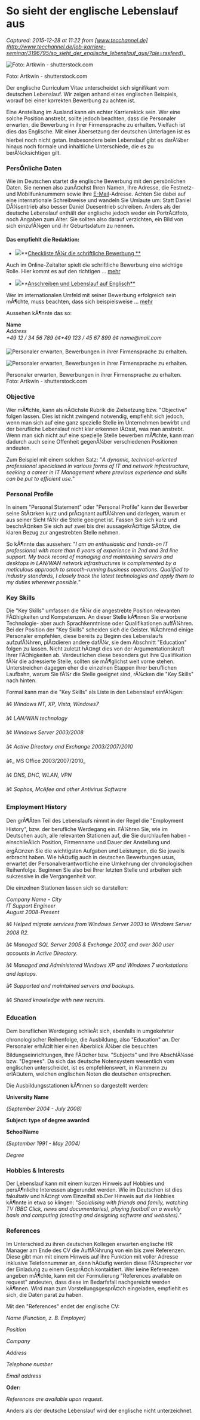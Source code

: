 # So sieht der englische Lebenslauf aus 

_Captured: 2015-12-28 at 11:22 from [www.tecchannel.de](http://www.tecchannel.de/job-karriere-seminar/3196795/so_sieht_der_englische_lebenslauf_aus/?qle=rssfeed_)_

![Foto: Artkwin - shutterstock.com](http://images.tecchannel.de/images/tecchannel/bdb/2534243/110x82.jpg)

Foto: Artkwin - shutterstock.com

Der englische Curriculum Vitae unterscheidet sich signifikant vom deutschen Lebenslauf. Wir zeigen anhand eines englischen Beispiels, worauf bei einer korrekten Bewerbung zu achten ist. 

Eine Anstellung im Ausland kann ein echter Karrierekick sein. Wer eine solche Position anstrebt, sollte jedoch beachten, dass die Personaler erwarten, die Bewerbung in ihrer Firmensprache zu erhalten. Vielfach ist dies das Englische. Mit einer Ãbersetzung der deutschen Unterlagen ist es hierbei noch nicht getan. Insbesondere beim Lebenslauf gibt es darÃ¼ber hinaus noch formale und inhaltliche Unterschiede, die es zu berÃ¼cksichtigen gilt. 

### PersÖnliche Daten

Wie im Deutschen startet die englische Bewerbung mit den persönlichen Daten. Sie nennen also zunÃ¤chst Ihren Namen, Ihre Adresse, die Festnetz- und Mobilfunknummern sowie Ihre [E-Mail](http://www.tecchannel.de/index.cfm?pid=458)-Adresse. Achten Sie dabei auf eine internationale Schreibweise und wandeln Sie Umlaute um: Statt Daniel DÃ¼sentrieb also besser Daniel Duesentrieb schreiben. Anders als der deutsche Lebenslauf enthält der englische jedoch weder ein PortrÃ¤tfoto, noch Angaben zum Alter. Sie sollten also darauf verzichten, ein Bild von sich einzufÃ¼gen und ihr Geburtsdatum zu nennen.

#### Das empfiehlt die Redaktion:

  * ![](http://images.tecchannel.de/images/tecchannel/bdb//476900/476970//90x68.jpg)**[Checkliste fÃ¼r die schriftliche Bewerbung **](/job-karriere-seminar/2021151/checkliste_fuer_die_schriftliche_bewerbung_anschreiben_lebenslauf_zeugnis/)  

Auch im Online-Zeitalter spielt die schriftliche Bewerbung eine wichtige Rolle. Hier kommt es auf den richtigen ... [ mehr ](/job-karriere-seminar/2021151/checkliste_fuer_die_schriftliche_bewerbung_anschreiben_lebenslauf_zeugnis/)

  * ![](http://images.tecchannel.de/images/tecchannel/bdb//1873000/1873047//90x68.jpg)**[Anschreiben und Lebenslauf auf Englisch**](/job-karriere-seminar/2076325/anschreiben_und_lebenslauf_auf_englisch/)  

Wer im internationalen Umfeld mit seiner Bewerbung erfolgreich sein mÃ¶chte, muss beachten, dass sich beispielsweise ... [ mehr ](/job-karriere-seminar/2076325/anschreiben_und_lebenslauf_auf_englisch/)

Aussehen kÃ¶nnte das so:  
  
**Name**  
_Address_  
_+49 12 / 34 56 789 â¢+49 123 / 45 67 899 â¢ name@mail.com_

![Personaler erwarten, Bewerbungen in ihrer Firmensprache zu erhalten.](/img/icons/icon_lens.gif)

![Personaler erwarten, Bewerbungen in ihrer Firmensprache zu erhalten.](http://images.tecchannel.de/images/tecchannel/bdb/2534243/180x135.jpg)

Personaler erwarten, Bewerbungen in ihrer Firmensprache zu erhalten.  
Foto: Artkwin - shutterstock.com

### Objective

Wer mÃ¶chte, kann als nÃ¤chste Rubrik die Zielsetzung bzw. "Objective" folgen lassen. Dies ist nicht zwingend notwendig, empfiehlt sich jedoch, wenn man sich auf eine ganz spezielle Stelle im Unternehmen bewirbt und der berufliche Lebenslauf nicht klar erkennen lÃ¤sst, was man anstrebt. Wenn man sich nicht auf eine spezielle Stelle bewerben mÃ¶chte, kann man dadurch auch seine Offenheit gegenÃ¼ber verschiedenen Positionen andeuten.

Zum Beispiel mit einem solchen Satz: "_A dynamic, technical-oriented professional specialised in various forms of IT and network infrastructure, seeking a career in IT Management where previous experience and skills can be put to efficient use._"

### Personal Profile

In einem "Personal Statement" oder "Personal Profile" kann der Bewerber seine StÃ¤rken kurz und prÃ¤gnant auffÃ¼hren und darlegen, warum er aus seiner Sicht fÃ¼r die Stelle geeignet ist. Fassen Sie sich kurz und beschrÃ¤nken Sie sich auf zwei bis drei aussagekrÃ¤ftige SÃ¤tze, die klaren Bezug zur angestrebten Stelle nehmen.

So kÃ¶nnte das aussehen: "_I am an enthusiastic and hands-on IT professional with more than 6 years of experience in 2nd and 3rd line support. My track record of managing and maintaining servers and desktops in LAN/WAN network infrastructures is complemented by a meticulous approach to smooth-running business operations. Qualified to industry standards, I closely track the latest technologies and apply them to my duties wherever possible._"

### Key Skills

Die "Key Skills" umfassen die fÃ¼r die angestrebte Position relevanten FÃ¤higkeiten und Kompetenzen. An dieser Stelle kÃ¶nnen Sie erworbene Technologie- aber auch Sprachkenntnisse oder Qualifikationen auffÃ¼hren. Bei der Position der "Key Skills" scheiden sich die Geister. WÃ¤hrend einige Personaler empfehlen, diese bereits zu Beginn des Lebenslaufs aufzufÃ¼hren, plÃ¤dieren andere dafÃ¼r, sie dem Abschnitt "Education" folgen zu lassen. Nicht zuletzt hÃ¤ngt dies von der Argumentationskraft Ihrer FÃ¤higkeiten ab. Verdeutlichen diese besonders gut Ihre Qualifikation fÃ¼r die adressierte Stelle, sollten sie mÃ¶glichst weit vorne stehen. Unterstreichen dagegen eher die einzelnen Etappen ihrer beruflichen Laufbahn, warum Sie fÃ¼r die Stelle geeignet sind, rÃ¼cken die "Key Skills" nach hinten.

Formal kann man die "Key Skills" als Liste in den Lebenslauf einfÃ¼gen:

â¢ _Windows NT, XP, Vista, Windows7_

â¢ _LAN/WAN technology_

â¢ _Windows Server 2003/2008_

â¢ _Active Directory and Exchange 2003/2007/2010_

â¢_ MS Office 2003/2007/2010_

â¢ _DNS, DHC, WLAN, VPN_

â¢ _Sophos, McAfee and other Antivirus Software_

### Employment History

Den grÃ¶Ãten Teil des Lebenslaufs nimmt in der Regel die "Employment History", bzw. der berufliche Werdegang ein. FÃ¼hren Sie, wie im Deutschen auch, alle relevanten Stationen auf, die Sie durchlaufen haben - einschlieÃlich Position, Firmenname und Dauer der Anstellung und ergÃ¤nzen Sie die wichtigsten Aufgaben und Leistungen, die Sie jeweils erbracht haben. Wie hÃ¤ufig auch in deutschen Bewerbungen usus, erwartet der Personalverantwortliche eine Umkehrung der chronologischen Reihenfolge. Beginnen Sie also bei Ihrer letzten Stelle und arbeiten sich sukzessive in die Vergangenheit vor.

Die einzelnen Stationen lassen sich so darstellen:

_Company Name - City_  
_IT Support Engineer_  
_August 2008-Present_

â¢ _Helped migrate services from Windows Server 2003 to Windows Server 2008 R2._

â¢ _Managed SQL Server 2005 & Exchange 2007, and over 300 user accounts in Active Directory._

â¢ _Managed and Administered Windows XP and Windows 7 workstations and laptops._

â¢ _Supported and maintained servers and backups._

â¢ _Shared knowledge with new recruits._

### Education

Dem beruflichen Werdegang schlieÃt sich, ebenfalls in umgekehrter chronologischer Reihenfolge, die Ausbildung, also "Education" an. Der Personaler erhÃ¤lt hier einen Ãberblick Ã¼ber die besuchten Bildungseinrichtungen, Ihre FÃ¤cher bzw. "Subjects" und Ihre AbschlÃ¼sse bzw. "Degrees". Da sich das deutsche Notensystem wesentlich vom englischen unterscheidet, ist es empfehlenswert, in Klammern zu erlÃ¤utern, welchen englischen Noten die deutschen entsprechen.

Die Ausbildungsstationen kÃ¶nnen so dargestellt werden:

**University Name**

_(September 2004 - July 2008)_

**Subject: type of degree awarded**

**SchoolName**

_(September 1991 - May 2004)_

_Degree_

### Hobbies & Interests

Der Lebenslauf kann mit einem kurzen Hinweis auf Hobbies und persÃ¶nliche Interessen abgerundet werden. Wie im Deutschen ist dies fakultativ und hÃ¤ngt vom Einzelfall ab.Der Hinweis auf die Hobbies kÃ¶nnte in etwa so klingen: "_Socialising with friends and family, watching TV (BBC Click, news and documentaries), playing football on a weekly basis and computing (creating and designing software and websites)._"

### References

Im Unterschied zu ihren deutschen Kollegen erwarten englische HR Manager am Ende des CV die AuffÃ¼hrung von ein bis zwei Referenzen. Diese gibt man mit einem Hinweis auf ihre Funktion mit voller Adresse inklusive Telefonnummer an, denn hÃ¤ufig werden diese FÃ¼rsprecher vor der Einladung zu einem GesprÃ¤ch kontaktiert. Wer keine Referenzen angeben mÃ¶chte, kann mit der Formulierung "References available on request" andeuten, dass diese im Bedarfsfall nachgereicht werden kÃ¶nnen. Wird man zum VorstellungsgesprÃ¤ch eingeladen, empfiehlt es sich, die Daten parat zu haben. 

Mit den "References" endet der englische CV:

_Name (Function, z. B. Employer)_

_Position_

_Company_

_Address_

_Telephone number_

_Email address_

**Oder:**

_References are available upon request._

Anders als der deutsche Lebenslauf wird der englische nicht unterzeichnet. 

